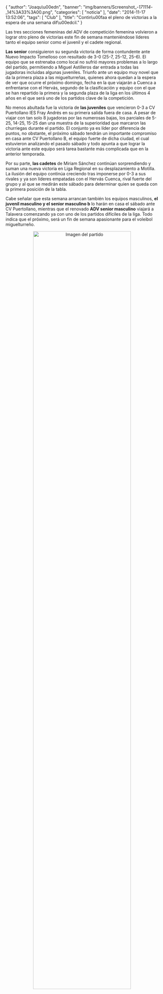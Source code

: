 {
  "author": "Joaqu\u00edn", 
  "banner": "img/banners/Screenshot_-_171114_-_14%3A33%3A00.png", 
  "categories": [
    "noticia"
  ], 
  "date": "2014-11-17 13:52:06", 
  "tags": [
    "Club"
  ], 
  "title": "Contin\u00faa el pleno de victorias a la espera de una semana dif\u00edcil."
}

Las tres secciones femeninas del ADV de competición femenina volvieron a lograr otro pleno de victorias este fin de semana manteniéndose líderes tanto el equipo senior como el juvenil y el cadete regional.

<b>Las senior</b> consiguieron su segunda victoria de forma contundente ante Nuevo Impacto Tomelloso con resultado de 3-0 (25-7, 25-12, 25-6). El equipo que se estrenaba como local no sufrió mayores problemas a lo largo del partido, permitiendo a Miguel Astilleros dar entrada a todas las jugadoras incluidas algunas juveniles. Triunfo ante un equipo muy novel que da la primera plaza a las miguelturreñas, quienes ahora quedan a la espera de ver que ocurre el próximo domingo, fecha en la que viajarán a Cuenca a enfrentarse con el Hervás, segundo de la clasificación y equipo con el que se han repartido la primera y la segunda plaza de la liga en los últimos 4 años en el que será uno de los partidos clave de la competición.

No menos abultada fue la victoria de <b>las juveniles</b> que vencieron 0-3 a CV Puertollano IES Fray Andrés en su primera salida fuera de casa. A pesar de viajar con tan solo 8 jugadoras por las numerosas bajas, los parciales de 5-25, 14-25, 15-25 dan una muestra de la superioridad que marcaron las churriegas durante el partido. El conjunto ya es líder por diferencia de puntos, no obstante, el próximo sábado tendrán un importante compromiso en casa ante CV Puertollano B, el equipo fuerte de dicha ciudad, el cual estuvieron analizando el pasado sábado y todo apunta a que lograr la victoria ante este equipo será tarea bastante más complicada que en la anterior temporada.

Por su parte, <b>las cadetes</b> de Miriam Sánchez continúan sorprendiendo y suman una nueva victoria en Liga Regional en su desplazamiento a Motilla. La ilusión del equipo continúa creciendo tras imponerse por 0-3 a sus rivales y ya son líderes empatadas con el Hervás Cuenca, rival fuerte del grupo y al que se medirán este sábado para determinar quien se queda con la primera posición de la tabla.

Cabe señalar que esta semana arrancan también los equipos masculinos, <b>el juvenil masculino y el senior masculino b</b> lo harán en casa el sábado ante CV Puertollano, mientras que el renovado <b>ADV senior masculino</b> viajará a Talavera comenzando ya con uno de los partidos difíciles de la liga. Todo indica que el próximo, será un fin de semana apasionante para el voleibol miguelturreño.

<center>
<a target="_new" href="http://www.advmiguelturra.org/img/banners/Screenshot%20-%20171114%20-%2014%3A33%3A00.png"> 
<img alt="Imagen del partido" width="80%" align="center" src="http://www.advmiguelturra.org/img/banners/Screenshot%20-%20171114%20-%2014%3A33%3A00.png"/> </a> </center>

